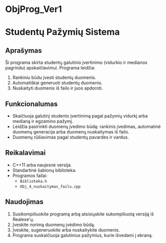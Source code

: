 # ObjProg_Ver1
# Studentų Pažymių Sistema

## Aprašymas

Ši programa skirta studentų galutinio įvertinimo (vidurkio ir medianos pagrindu) apskaičiavimui. Programa leidžia:

1. Rankiniu būdu įvesti studentų duomenis.
2. Automatiškai generuoti studentų duomenis.
3. Nuskaityti duomenis iš failo ir juos apdoroti.

## Funkcionalumas

- Skaičiuoja galutinį studento įvertinimą pagal pažymių vidurkį arba medianą ir egzamino pažymį.
- Leidžia pasirinkti duomenų įvedimo būdą: rankinis įvedimas, automatinė duomenų generacija arba duomenų nuskaitymas iš failo.
- Duomenų rūšiavimas pagal studentų pavardes ir vardus.

## Reikalavimai

- C++11 arba naujesnė versija.
- Standartinė šablonų biblioteka.
- Programos failai:
  - `Biblioteka.h`
  - `Obj_4_nuskaitymas_failu.cpp`
  
## Naudojimas

1. Susikompiliuokite programą arbą atsisiųskite sukompiliuotą versiją iš Realese'ų.
2. Įveskite norimą duomenų įvėdimo būdą.
3. Įveskite, sugeneruokite arba nuskaitykite duomenis.
4. Programa suskaičiuoja galutinius pažymius, kurie išvedami į ekraną.